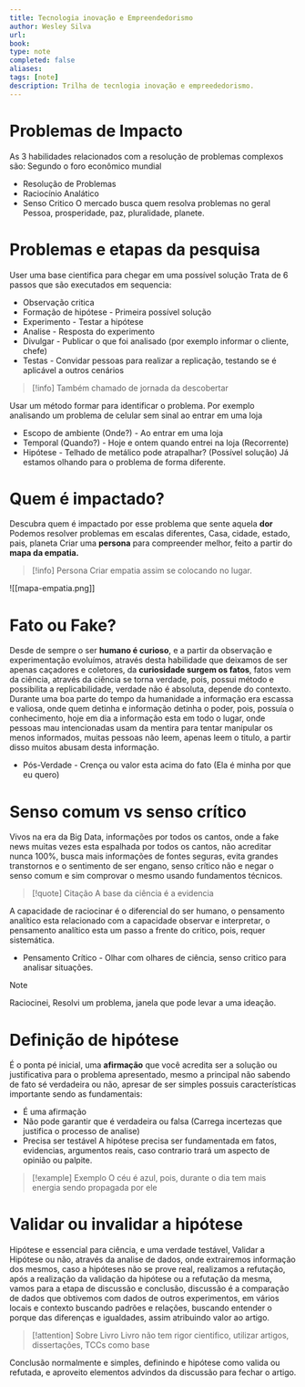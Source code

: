 ```yaml
---
title: Tecnologia inovação e Empreendedorismo
author: Wesley Silva
url:
book:
type: note
completed: false
aliases:
tags: [note]
description: Trilha de tecnlogia inovação e empreededorismo. 
---
```

# Problemas de Impacto
As 3 habilidades relacionados com a resolução de problemas complexos são:
Segundo o foro econômico mundial
- Resolução de Problemas
- Raciocínio Analático
- Senso Critico
O mercado busca quem resolva problemas no geral
Pessoa, prosperidade, paz, pluralidade, planete.

# Problemas e etapas da pesquisa
User uma base cientifica para chegar em uma possível solução
Trata de 6 passos que são executados em sequencia:
- Observação critica
- Formação de hipótese - Primeira possível solução
- Experimento - Testar a hipótese
- Analise - Resposta do experimento
- Divulgar - Publicar o que foi analisado (por exemplo informar o cliente, chefe)
- Testas - Convidar pessoas para realizar a replicação, testando se é aplicável a outros cenários

> [!info]
> Também chamado de jornada da descobertar

Usar um método formar para identificar o problema.
Por exemplo analisando um problema de celular sem sinal ao entrar em uma loja
- Escopo de ambiente (Onde?) - Ao entrar em uma loja
- Temporal (Quando?) - Hoje e ontem quando entrei na loja (Recorrente)
- Hipótese - Telhado de metálico pode atrapalhar? (Possível solução)
Já estamos olhando para o problema de forma diferente.

# Quem é impactado?
Descubra quem é impactado por esse problema que sente aquela **dor**
Podemos resolver problemas em escalas diferentes, Casa, cidade, estado, pais, planeta
Criar uma **persona** para compreender melhor, feito a partir do **mapa da empatia.**

>[!info] Persona
>Criar empatia assim se colocando no lugar.

![[mapa-empatia.png]]

# Fato ou Fake?
Desde de sempre o ser **humano é curioso**, e a partir da observação e experimentação evoluímos, através desta habilidade que deixamos de ser apenas caçadores e coletores, da **curiosidade surgem os fatos**, fatos vem da ciência, através da ciência se torna verdade, pois, possui método e possibilita a replicabilidade, verdade não é absoluta, depende do contexto.
Durante uma boa parte do tempo da humanidade a informação era escassa e valiosa, onde quem detinha e informação detinha o poder, pois, possuía o conhecimento, hoje em dia a informação esta em todo o lugar, onde pessoas mau intencionadas usam da mentira para tentar manipular os menos informados, muitas pessoas não leem, apenas leem o titulo, a partir disso muitos abusam desta informação.
- Pós-Verdade - Crença ou valor esta acima do fato (Ela é minha por que eu quero)

# Senso comum vs senso crítico
Vivos na era da Big Data, informações por todos os cantos, onde a fake news muitas vezes esta espalhada por todos os cantos, não acreditar nunca 100%, busca mais informações de fontes seguras, evita grandes transtornos e o sentimento de ser engano, senso crítico não e negar o senso comum e sim comprovar o mesmo usando fundamentos técnicos.

>[!quote] Citação
>A base da ciência é a evidencia

A capacidade de raciocinar é o diferencial do ser humano, o pensamento analítico esta relacionado com a capacidade observar e interpretar, o pensamento analítico esta um passo a frente do critico, pois, requer sistemática.
- Pensamento Crítico - Olhar com olhares de ciência, senso critico para analisar situações.

>[!note]
>Raciocinei, Resolvi um problema, janela que pode levar a uma ideação.

# Definição de hipótese
É o ponta pé inicial, uma **afirmação** que você acredita ser a solução ou justificativa para o problema apresentado, mesmo a principal não sabendo de fato sé verdadeira ou não, apresar de ser simples possuis características importante sendo as fundamentais:
- É uma afirmação
- Não pode garantir que é verdadeira ou falsa (Carrega incertezas que justifica o processo de analise)
- Precisa ser testável
A hipótese precisa ser fundamentada em fatos, evidencias, argumentos reais, caso contrario trará um aspecto de opinião ou palpite.

>[!example] Exemplo
>O céu é azul, pois, durante o dia tem mais energia sendo propagada por ele

# Validar ou invalidar a hipótese

Hipótese e essencial para ciência, e uma verdade testável, Validar a Hipótese ou não, através da analise de dados, onde extrairemos informação dos mesmos, caso a hipóteses não se prove real, realizamos a refutação, após a realização da validação da hipótese ou a refutação da mesma, vamos para a etapa de discussão e conclusão, discussão é a comparação de dados que obtivemos com dados de outros experimentos, em vários locais e contexto buscando padrões e relações, buscando entender o porque das diferenças e igualdades, assim atribuindo valor ao artigo.

>[!attention] Sobre Livro
>Livro não tem rigor cientifico, utilizar artigos, dissertações, TCCs como base

Conclusão normalmente e simples, definindo e hipótese como valida ou refutada, e aproveito elementos advindos da discussão para fechar o artigo.